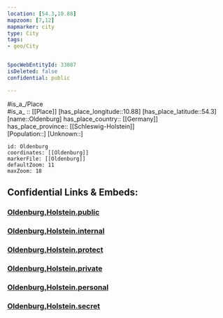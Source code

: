 ```yaml
---
location: [54.3,10.88] 
mapzoom: [7,12] 
mapmarker: city 
type: City
tags:
- geo/City


SpocWebEntityId: 33087
isDeleted: false
confidential: public

---
```

#is_a_/Place  
#is_a_ :: [[Place]] 
[has_place_longitude::10.88] 
[has_place_latitude::54.3] 
[name::Oldenburg] 
has_place_country:: [[Germany]]  
has_place_province:: [[Schleswig-Holstein]]  
[Population::] 
[Unknown::] 


```leaflet
id: Oldenburg
coordinates: [[Oldenburg]] 
markerFile: [[Oldenburg]] 
defaultZoom: 11 
maxZoom: 18
```


## Confidential Links & Embeds: 

### [Oldenburg,Holstein.public](/_public/\Earth\Continent\Europe\Europe~Central\Germany\Germany~West\Schleswig-Holstein\counties~SH\Ostholstein\cities~OstholsteinOldenburg,Holstein.public.md) 

### [Oldenburg,Holstein.internal](/_internal/\Earth\Continent\Europe\Europe~Central\Germany\Germany~West\Schleswig-Holstein\counties~SH\Ostholstein\cities~OstholsteinOldenburg,Holstein.internal.md) 

### [Oldenburg,Holstein.protect](/_protect/\Earth\Continent\Europe\Europe~Central\Germany\Germany~West\Schleswig-Holstein\counties~SH\Ostholstein\cities~OstholsteinOldenburg,Holstein.protect.md) 

### [Oldenburg,Holstein.private](/_private/\Earth\Continent\Europe\Europe~Central\Germany\Germany~West\Schleswig-Holstein\counties~SH\Ostholstein\cities~OstholsteinOldenburg,Holstein.private.md) 

### [Oldenburg,Holstein.personal](/_personal/\Earth\Continent\Europe\Europe~Central\Germany\Germany~West\Schleswig-Holstein\counties~SH\Ostholstein\cities~OstholsteinOldenburg,Holstein.personal.md) 

### [Oldenburg,Holstein.secret](/_secret/\Earth\Continent\Europe\Europe~Central\Germany\Germany~West\Schleswig-Holstein\counties~SH\Ostholstein\cities~OstholsteinOldenburg,Holstein.secret.md)

